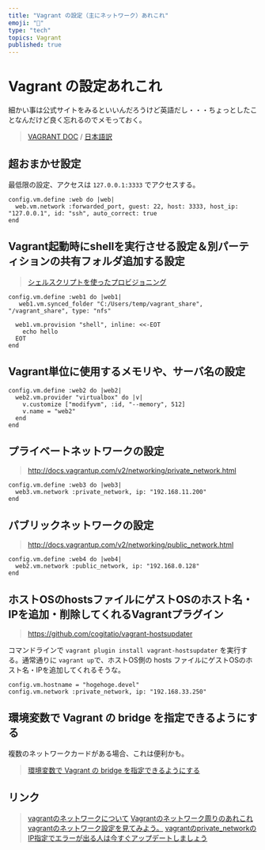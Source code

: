 ```yaml
---
title: "Vagrant の設定（主にネットワーク）あれこれ"
emoji: "📝"
type: "tech"
topics: Vagrant
published: true
---
```



# Vagrant の設定あれこれ
細かい事は公式サイトをみるといいんだろうけど英語だし・・・ちょっとしたことなんだけど良く忘れるのでメモっておく。

> [VAGRANT DOC](http://docs.vagrantup.com/v2/networking/private_network.html) / [日本語訳](http://lab.raqda.com/vagrant/vagrantfile/machine_settings.html)

## 超おまかせ設定
最低限の設定、アクセスは ```127.0.0.1:3333``` でアクセスする。

```lang:Vagrantfile
config.vm.define :web do |web|
  web.vm.network :forwarded_port, guest: 22, host: 3333, host_ip: "127.0.0.1", id: "ssh", auto_correct: true
end
```

## Vagrant起動時にshellを実行させる設定＆別パーティションの共有フォルダ追加する設定

> [シェルスクリプトを使ったプロビジョニング](http://momijiame.tumblr.com/post/70670744574/vagrant-vm)

```lang:Vagrantfile
config.vm.define :web1 do |web1|
   web1.vm.synced_folder "C:/Users/temp/vagrant_share", "/vagrant_share", type: "nfs"

  web1.vm.provision "shell", inline: <<-EOT
    echo hello
  EOT
end
```

## Vagrant単位に使用するメモリや、サーバ名の設定

```lang:Vagrantfile
config.vm.define :web2 do |web2|
  web2.vm.provider "virtualbox" do |v| 
    v.customize ["modifyvm", :id, "--memory", 512] 
    v.name = "web2" 
  end 
end
```

## プライベートネットワークの設定
> http://docs.vagrantup.com/v2/networking/private_network.html

```lang:Vagrantfile
config.vm.define :web3 do |web3|
  web3.vm.network :private_network, ip: "192.168.11.200" 
end
```

## パブリックネットワークの設定
> http://docs.vagrantup.com/v2/networking/public_network.html

```lang:Vagrantfile
config.vm.define :web4 do |web4|
  web2.vm.network :public_network, ip: "192.168.0.128" 
end
```

## ホストOSのhostsファイルにゲストOSのホスト名・IPを追加・削除してくれるVagrantプラグイン

> https://github.com/cogitatio/vagrant-hostsupdater

コマンドラインで ```vagrant plugin install vagrant-hostsupdater``` を実行する。通常通りに ```vagrant up```で、ホストOS側の hosts ファイルにゲストOSのホスト名・IPを追加してくれるそうな。

```
config.vm.hostname = "hogehoge.devel"
config.vm.network :private_network, ip: "192.168.33.250"
```

## 環境変数で Vagrant の bridge を指定できるようにする
複数のネットワークカードがある場合、これは便利かも。

> [環境変数で Vagrant の bridge を指定できるようにする](http://qiita.com/elim/items/816f03c732e4b274d181)


## リンク
> [vagrantのネットワークについて](http://qiita.com/ftakao2007/items/0ec05c2ef3c14cdbea11)
> [Vagrantのネットワーク周りのあれこれ](http://labs.septeni.co.jp/?p=966)
> [vagrantのネットワーク設定を見てみよう。](https://ie.u-ryukyu.ac.jp/e115720/2014/07/20/vagrant%E3%81%AE%E3%83%8D%E3%83%83%E3%83%88%E3%83%AF%E3%83%BC%E3%82%AF%E8%A8%AD%E5%AE%9A%E3%82%92%E8%A6%8B%E3%81%A6%E3%81%BF%E3%82%88%E3%81%86%E3%80%82/)
> [vagrantのprivate_networkのIP指定でエラーが出る人は今すぐアップデートしましょう](http://treeapps.hatenablog.com/entry/2014/06/04/011636)

